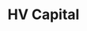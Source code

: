 ---
layout: firm_page
title: "HV Capital"
id: "hvcapital.com"
permalink: "/hvcapitalhvcapital.com/"
website: "https://www.hvcapital.com"
offices: "Berlin (Germany), Munich (Germany)"
investment_stages: "Seed, Series A, Series B"
portfolio_companies: "Delivery Hero, Depop, Zalando, HelloFresh, FlixBus, SumUp, Ottonova, Enpal, Agreena, Isar Aerospace, Scalable Capital, Scoutbee, Storyblok, Sennder, Tourlane, Upvest, Urban Sports Club, KoRo, feld.energy, Fleek, iGent AI"
portfolio_link: "https://www.hvcapital.com/companies"
investment_markets: "Consumer Internet, B2B, SaaS, Logistics, Healthcare, AI, Blockchain, Fintech, Marketplace, FrontierTech, Climate"
founded_year: "2000"
description: "HV Capital is a leading all-stage investor in the German market and one of the leading investors in Europe. Founded in 2000, the firm supports exceptional founders in building market-leading digital companies from seed stage to exit, with over €2.8bn under management."
linkedin: "https://www.linkedin.com/company/hvcapital/"
twitter: "https://twitter.com/hv_capital"
instagram: ""
team_page: "https://www.hvcapital.com/team"
investor_type: "Venture Capital"
crunchbase: "https://www.crunchbase.com/organization/holtzbrinck-ventures"
pitchbook: "https://pitchbook.com/profiles/investor/51189-94"

# SEO Optimization
meta_title: "HV Capital - VC Firm - projectstartups.com"
meta_description: "HV Capital, HV Capital is a leading all-stage investor in the German market and one of the leading investors in Europe. Founded in 2000, the firm supports excepti..."
meta_keywords: "HV Capital, Consumer Internet, B2B, SaaS, Logistics, Healthcare, AI, Blockchain, Fintech, Marketplace, FrontierTech, Climate, VC firm, venture capital, startup investor, projectstartups.com"
canonical_url: "https://vc.projectstartups.com/hvcapitalhvcapital.com/"
---